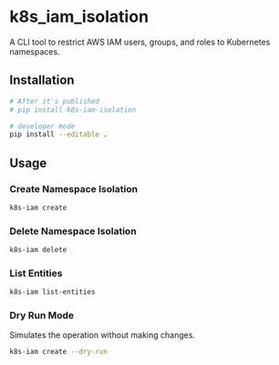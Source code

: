 # k8s_iam_isolation

A CLI tool to restrict AWS IAM users, groups, and roles to Kubernetes namespaces.

## Installation

```bash
# After it's published
# pip install k8s-iam-isolation

# developer mode
pip install --editable .
```

## Usage

### Create Namespace Isolation

```bash
k8s-iam create
```

### Delete Namespace Isolation

```bash
k8s-iam delete
```

### List Entities

```bash
k8s-iam list-entities
```

### Dry Run Mode

Simulates the operation without making changes.

```bash
k8s-iam create --dry-run
```
